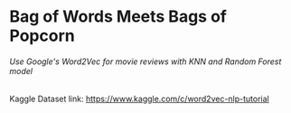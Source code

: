 # Bag of Words Meets Bags of Popcorn
###### Use Google's Word2Vec for movie reviews with KNN and Random Forest model



Kaggle Dataset link: https://www.kaggle.com/c/word2vec-nlp-tutorial

